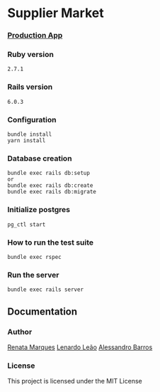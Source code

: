 # Supplier Market

### [Production App]()

### Ruby version
```
2.7.1
```

### Rails version
```
6.0.3
```

### Configuration
```shell
bundle install
yarn install
```

### Database creation
```shell
bundle exec rails db:setup
or
bundle exec rails db:create
bundle exec rails db:migrate
```

### Initialize postgres
```shell
pg_ctl start
```

### How to run the test suite
```shell
bundle exec rspec
```

### Run the server
```shell
bundle exec rails server
```

## Documentation

### Author

[Renata Marques](https://www.linkedin.com/in/renata-marques-b27877119/)
[Lenardo Leão](https://www.linkedin.com/in/leonardo-ar%C3%AAa-le%C3%A3o-s%C3%A1-hollanda-de-gusm%C3%A3o-136402171/)
[Alessandro Barros](https://www.linkedin.com/in/alessandro-barros-4075a112b/)

### License

This project is licensed under the MIT License
